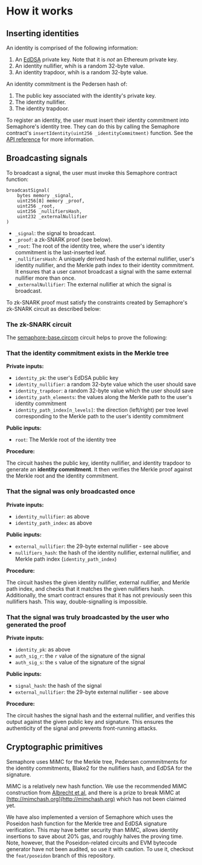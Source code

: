 # How it works

## Inserting identities

An identity is comprised of the following information:

1. An [EdDSA](https://en.wikipedia.org/wiki/EdDSA) private key. Note that it is
   *not* an Ethereum private key.
2. An identity nullifier, whih is a random 32-byte value.
3. An identity trapdoor, whih is a random 32-byte value.

An identity commitment is the Pedersen hash of:

1. The public key associated with the identity's private key.
2. The identity nullifier.
3. The identity trapdoor.

To register an identity, the user must insert their identity commitment into
Semaphore's identity tree. They can do this by calling the Semaphore contract's
`insertIdentity(uint256 _identityCommitment)` function. See the [API
reference](./api.html) for more information.

## Broadcasting signals

To broadcast a signal, the user must invoke this Semaphore contract function:

```
broadcastSignal(
    bytes memory _signal,
    uint256[8] memory _proof,
    uint256 _root,
    uint256 _nullifiersHash,
    uint232 _externalNullifier
)
```

- `_signal`: the signal to broadcast.
- `_proof`: a zk-SNARK proof (see below).
- `_root`: The root of the identity tree, where the user's identity commitment
  is the last-inserted leaf.
- `_nullifiersHash`: A uniquely derived hash of the external nullifier, user's
  identity nullifier, and the Merkle path index to their identity commitment.
  It ensures that a user cannot broadcast a signal with the same external
  nullifier more than once.
- `_externalNullifier`: The external nullifier at which the signal is
  broadcast.

To zk-SNARK proof must satisfy the constraints created by Semaphore's zk-SNARK
circuit as described below:

### The zk-SNARK circuit

The [semaphore-base.circom](./circuits/circom/semaphore-base.circom) circuit
helps to prove the following:

### That the identity commitment exists in the Merkle tree

**Private inputs:**

- `identity_pk`: the user's EdDSA public key
- `identity_nullifier`: a random 32-byte value which the user should save
- `identity_trapdoor`: a random 32-byte value which the user should save
- `identity_path_elements`: the values along the Merkle path to the
  user's identity commitment
- `identity_path_index[n_levels]`: the direction (left/right) per tree level
  corresponding to the Merkle path to the user's identity commitment

**Public inputs:**

- `root`: The Merkle root of the identity tree

**Procedure:**

The circuit hashes the public key, identity nullifier, and identity trapdoor to
generate an **identity commitment**. It then verifies the Merkle proof against
the Merkle root and the identity commitment.

### That the signal was only broadcasted once

**Private inputs:**

- `identity_nullifier`: as above
- `identity_path_index`: as above

**Public inputs:**

- `external_nullifier`: the 29-byte external nullifier - see above
- `nullifiers_hash`: the hash of the identity nullifier, external nullifier,
  and Merkle path index (`identity_path_index`)

**Procedure:**

The circuit hashes the given identity nullifier, external nullifier, and Merkle
path index, and checks that it matches the given nullifiers hash. Additionally,
the smart contract ensures that it has not previously seen this nullifiers
hash. This way, double-signalling is impossible.

### That the signal was truly broadcasted by the user who generated the proof

**Private inputs:**

- `identity_pk`: as above
- `auth_sig_r`: the `r` value of the signature of the signal
- `auth_sig_s`: the `s` value of the signature of the signal

**Public inputs:**

- `signal_hash`: the hash of the signal
- `external_nullifier`: the 29-byte external nullifier - see above

**Procedure:**

The circuit hashes the signal hash and the external nullifier, and verifies
this output against the given public key and signature. This ensures the
authenticity of the signal and prevents front-running attacks.

## Cryptographic primitives

Semaphore uses MiMC for the Merkle tree, Pedersen commmitments for the identity
commitments, Blake2 for the nullifiers hash, and EdDSA for the signature.

MiMC is a relatively new hash function. We use the recommended MiMC
construction from [Albrecht et al](https://eprint.iacr.org/2016/492.pdf), and
there is a prize to break MiMC at [http://mimchash.org](http://mimchash.org)
which has not been claimed yet.

We have also implemented a version of Semaphore which uses the Poseidon hash
function for the Merkle tree and EdDSA signature verification. This may have
better security than MiMC, allows identity insertions to save about 20% gas,
and roughly halves the proving time. Note, however, that the Poseidon-related
circuits and EVM bytecode generator have not been audited, so use it with
caution. To use it, checkout the `feat/poseidon` branch of this repository.
